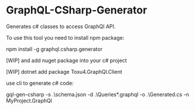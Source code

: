# GraphQL-CSharp-Generator

Generates c# classes to access GraphQl API. 

To use this tool you need to install npm package:

npm install -g graphql.csharp.generator

[WIP] and add nuget package into your c# project

[WIP] dotnet add package Toxu4.GraphQl.Client

use cli to generate c# code:

gql-gen-csharp -s .\schema.json -d .\Queries\*.graphql -o .\Generated.cs -n MyProject.GraphQl
